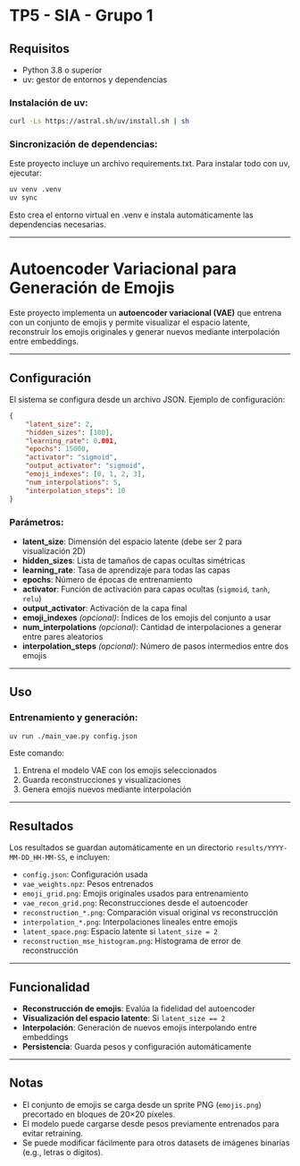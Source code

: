 
# TP5 - SIA - Grupo 1

## Requisitos

- Python 3.8 o superior
- uv: gestor de entornos y dependencias

### Instalación de uv:

```bash
curl -Ls https://astral.sh/uv/install.sh | sh
```

### Sincronización de dependencias:

Este proyecto incluye un archivo requirements.txt. Para instalar todo con uv, ejecutar:

```bash
uv venv .venv  
uv sync
```

Esto crea el entorno virtual en .venv e instala automáticamente las dependencias necesarias.

---

# Autoencoder Variacional para Generación de Emojis

Este proyecto implementa un **autoencoder variacional (VAE)** que entrena con un conjunto de emojis y permite visualizar el espacio latente, reconstruir los emojis originales y generar nuevos mediante interpolación entre embeddings.

---

## Configuración

El sistema se configura desde un archivo JSON. Ejemplo de configuración:

```json
{
    "latent_size": 2,
    "hidden_sizes": [100],
    "learning_rate": 0.001,
    "epochs": 15000,
    "activator": "sigmoid",
    "output_activator": "sigmoid",
    "emoji_indexes": [0, 1, 2, 3],
    "num_interpolations": 5,
    "interpolation_steps": 10
}
```

### Parámetros:

- **latent_size**: Dimensión del espacio latente (debe ser 2 para visualización 2D)
- **hidden_sizes**: Lista de tamaños de capas ocultas simétricas
- **learning_rate**: Tasa de aprendizaje para todas las capas
- **epochs**: Número de épocas de entrenamiento
- **activator**: Función de activación para capas ocultas (`sigmoid`, `tanh`, `relu`)
- **output_activator**: Activación de la capa final
- **emoji_indexes** *(opcional)*: Índices de los emojis del conjunto a usar
- **num_interpolations** *(opcional)*: Cantidad de interpolaciones a generar entre pares aleatorios
- **interpolation_steps** *(opcional)*: Número de pasos intermedios entre dos emojis

---

## Uso

### Entrenamiento y generación:
```bash
uv run ./main_vae.py config.json
```

Este comando:
1. Entrena el modelo VAE con los emojis seleccionados
2. Guarda reconstrucciones y visualizaciones
3. Genera emojis nuevos mediante interpolación

---

## Resultados

Los resultados se guardan automáticamente en un directorio `results/YYYY-MM-DD_HH-MM-SS`, e incluyen:

- `config.json`: Configuración usada
- `vae_weights.npz`: Pesos entrenados
- `emoji_grid.png`: Emojis originales usados para entrenamiento
- `vae_recon_grid.png`: Reconstrucciones desde el autoencoder
- `reconstruction_*.png`: Comparación visual original vs reconstrucción
- `interpolation_*.png`: Interpolaciones lineales entre emojis
- `latent_space.png`: Espacio latente si `latent_size = 2`
- `reconstruction_mse_histogram.png`: Histograma de error de reconstrucción

---

## Funcionalidad

- **Reconstrucción de emojis**: Evalúa la fidelidad del autoencoder
- **Visualización del espacio latente**: Si `latent_size == 2`
- **Interpolación**: Generación de nuevos emojis interpolando entre embeddings
- **Persistencia**: Guarda pesos y configuración automáticamente

---

## Notas

- El conjunto de emojis se carga desde un sprite PNG (`emojis.png`) precortado en bloques de 20×20 píxeles.
- El modelo puede cargarse desde pesos previamente entrenados para evitar retraining.
- Se puede modificar fácilmente para otros datasets de imágenes binarias (e.g., letras o dígitos).
